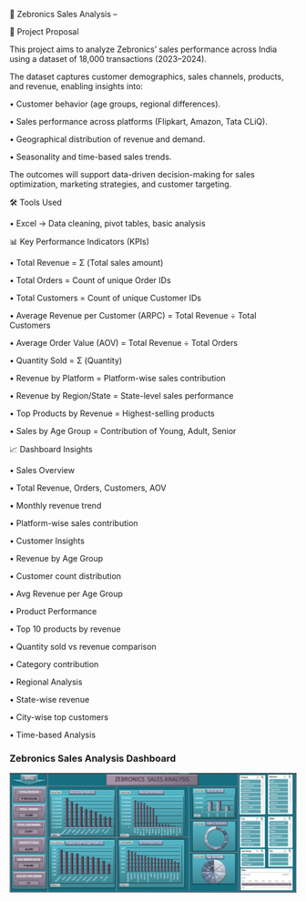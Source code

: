 📄 Zebronics Sales Analysis –


📌 Project Proposal

This project aims to analyze Zebronics’ sales performance across India using a dataset of 18,000 transactions (2023–2024).

The dataset captures customer demographics, sales channels, products, and revenue, enabling insights into:

•	Customer behavior (age groups, regional differences).

•	Sales performance across platforms (Flipkart, Amazon, Tata CLiQ).

•	Geographical distribution of revenue and demand.

•	Seasonality and time-based sales trends.

The outcomes will support data-driven decision-making for sales optimization, marketing strategies, and customer targeting.



🛠 Tools Used

•	Excel → Data cleaning, pivot tables, basic analysis



📊 Key Performance Indicators (KPIs)


•	Total Revenue = Σ (Total sales amount)

•	Total Orders = Count of unique Order IDs

•	Total Customers = Count of unique Customer IDs

•	Average Revenue per Customer (ARPC) = Total Revenue ÷ Total Customers

•	Average Order Value (AOV) = Total Revenue ÷ Total Orders

•	Quantity Sold = Σ (Quantity)

•	Revenue by Platform = Platform-wise sales contribution

•	Revenue by Region/State = State-level sales performance

•	Top Products by Revenue = Highest-selling products

•	Sales by Age Group = Contribution of Young, Adult, Senior




📈 Dashboard Insights

•	Sales Overview 

•	Total Revenue, Orders, Customers, AOV

•	Monthly revenue trend 

•	Platform-wise sales contribution 

•	Customer Insights

•	Revenue by Age Group 


•	Customer count distribution 

•	Avg Revenue per Age Group 

•	Product Performance

•	Top 10 products by revenue 

•	Quantity sold vs revenue comparison

•	Category contribution

•	Regional Analysis

•	State-wise revenue 

•	City-wise top customers 

•	Time-based Analysis


### Zebronics Sales Analysis Dashboard

![Zebronics Sales Analysis](https://github.com/Parag-soda/Data-Analysis-Project-/blob/5efde3630d39840aaa5510ec09b90e55764eb3c0/Excel%20Project/Screenshot%202025-09-25%20155033.png)

